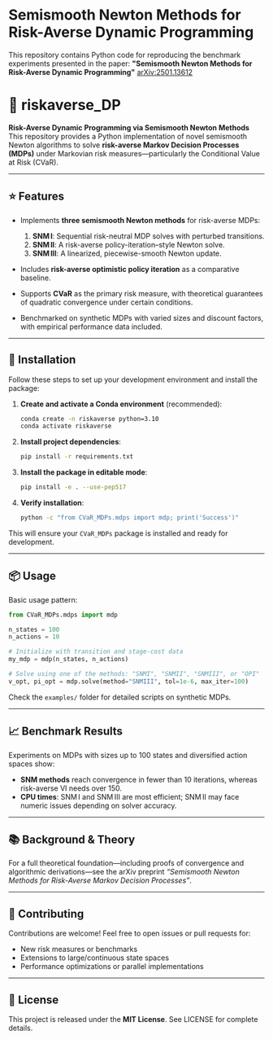 # Semismooth Newton Methods for Risk-Averse Dynamic Programming

This repository contains Python code for reproducing the benchmark experiments presented in the paper:
**"Semismooth Newton Methods for Risk-Averse Dynamic Programming"**  [arXiv:2501.13612](https://arxiv.org/abs/2501.13612)

# 🧠 riskaverse\_DP

**Risk-Averse Dynamic Programming via Semismooth Newton Methods**
This repository provides a Python implementation of novel semismooth Newton algorithms to solve **risk-averse Markov Decision Processes (MDPs)** under Markovian risk measures—particularly the Conditional Value at Risk (CVaR).

---

## ⭐ Features

* Implements **three semismooth Newton methods** for risk-averse MDPs:

  1. **SNM I**: Sequential risk-neutral MDP solves with perturbed transitions.
  2. **SNM II**: A risk-averse policy-iteration–style Newton solve.
  3. **SNM III**: A linearized, piecewise-smooth Newton update.
* Includes **risk-averse optimistic policy iteration** as a comparative baseline.
* Supports **CVaR** as the primary risk measure, with theoretical guarantees of quadratic convergence under certain conditions.
* Benchmarked on synthetic MDPs with varied sizes and discount factors, with empirical performance data included.

---

## 🚀 Installation

Follow these steps to set up your development environment and install the package:

1. **Create and activate a Conda environment** (recommended):

   ```bash
   conda create -n riskaverse python=3.10
   conda activate riskaverse
   ```

2. **Install project dependencies**:

   ```bash
   pip install -r requirements.txt
   ```

3. **Install the package in editable mode**:

   ```bash
   pip install -e . --use-pep517
   ```

4. **Verify installation**:

   ```bash
   python -c "from CVaR_MDPs.mdps import mdp; print('Success')"
   ```

This will ensure your `CVaR_MDPs` package is installed and ready for development.

---

## 📦 Usage

Basic usage pattern:

```python
from CVaR_MDPs.mdps import mdp

n_states = 100
n_actions = 10

# Initialize with transition and stage-cost data
my_mdp = mdp(n_states, n_actions)

# Solve using one of the methods: "SNMI", "SNMII", "SNMIII", or "OPI"
v_opt, pi_opt = mdp.solve(method="SNMIII", tol=1e-6, max_iter=100)
```

Check the `examples/` folder for detailed scripts on synthetic MDPs.

---

## 📈 Benchmark Results

Experiments on MDPs with sizes up to 100 states and diversified action spaces show:

* **SNM methods** reach convergence in fewer than 10 iterations, whereas risk-averse VI needs over 150.
* **CPU times**: SNM I and SNM III are most efficient; SNM II may face numeric issues depending on solver accuracy.

---

## 📚 Background & Theory

For a full theoretical foundation—including proofs of convergence and algorithmic derivations—see the arXiv preprint *“Semismooth Newton Methods for Risk-Averse Markov Decision Processes”*.

---

## 🤝 Contributing

Contributions are welcome! Feel free to open issues or pull requests for:

* New risk measures or benchmarks
* Extensions to large/continuous state spaces
* Performance optimizations or parallel implementations

---

## 📄 License

This project is released under the **MIT License**. See LICENSE for complete details.
